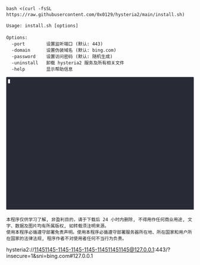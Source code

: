 ```shell
bash <(curl -fsSL https://raw.githubusercontent.com/0x0129/hysteria2/main/install.sh)
```

```shell
Usage: install.sh [options]

Options:
  -port        设置监听端口 (默认: 443)
  -domain      设置伪装域名 (默认: bing.com)
  -password    设置访问密码 (默认: 随机生成)
  -uninstall   卸载 hysteria2 服务及所有相关文件
  -help        显示帮助信息
```

![install.gif](install.gif)

```
本程序仅供学习了解, 非盈利目的，请于下载后 24 小时内删除, 不得用作任何商业用途, 文字、数据及图片均有所属版权, 如转载须注明来源。
使用本程序必循遵守部署免责声明。使用本程序必循遵守部署服务器所在地、所在国家和用户所在国家的法律法规, 程序作者不对使用者任何不当行为负责。
```
hysteria2://11451145-1145-1145-1145-114511451145@127.0.0.1:443/?insecure=1&sni=bing.com#127.0.0.1
